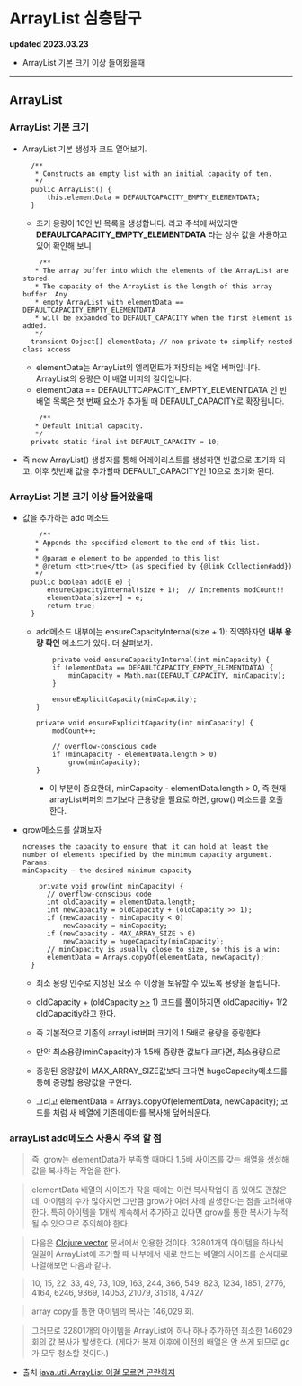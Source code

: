 # ArrayList 심층탐구

**updated 2023.03.23**

- ArrayList 기본 크기 이상 들어왔을때

<hr/>

## ArrayList

### ArrayList 기본 크기

- ArrayList 기본 생성자 코드 열어보기.

  ```
    /**
     * Constructs an empty list with an initial capacity of ten.
     */
    public ArrayList() {
        this.elementData = DEFAULTCAPACITY_EMPTY_ELEMENTDATA;
    }
  ```

  - 초기 용량이 10인 빈 목록을 생성합니다. 라고 주석에 써있지만 **DEFAULTCAPACITY_EMPTY_ELEMENTDATA** 라는 상수 값을 사용하고 있어 확인해 보니

  ```
      /**
     * The array buffer into which the elements of the ArrayList are stored.
     * The capacity of the ArrayList is the length of this array buffer. Any
     * empty ArrayList with elementData == DEFAULTCAPACITY_EMPTY_ELEMENTDATA
     * will be expanded to DEFAULT_CAPACITY when the first element is added.
     */
    transient Object[] elementData; // non-private to simplify nested class access

  ```

  - elementData는 ArrayList의 엘리먼트가 저장되는 배열 버퍼입니다. ArrayList의 용량은 이 배열 버퍼의 길이입니다.
  - elementData == DEFAULTTCAPACITY_EMPTY_ELEMENTDATA 인 빈 배열 목록은 첫 번째 요소가 추가될 때 DEFAULT_CAPACITY로 확장됩니다.

  ```
      /**
     * Default initial capacity.
     */
    private static final int DEFAULT_CAPACITY = 10;
  ```

- 즉 new ArrayList() 생성자를 통해 어레이리스트를 생성하면 빈값으로 초기화 되고, 이후 첫번째 값을 추가할때 DEFAULT_CAPACITY인 10으로 초기화 된다.

### ArrayList 기본 크기 이상 들어왔을때

- 값을 추가하는 add 메소드

  ```
      /**
     * Appends the specified element to the end of this list.
     *
     * @param e element to be appended to this list
     * @return <tt>true</tt> (as specified by {@link Collection#add})
     */
    public boolean add(E e) {
        ensureCapacityInternal(size + 1);  // Increments modCount!!
        elementData[size++] = e;
        return true;
    }
  ```

  - add메소드 내부에는 ensureCapacityInternal(size + 1); 직역하자면 **내부 용량 확인** 메소드가 있다. 더 살펴보자.

    ```
        private void ensureCapacityInternal(int minCapacity) {
        if (elementData == DEFAULTCAPACITY_EMPTY_ELEMENTDATA) {
            minCapacity = Math.max(DEFAULT_CAPACITY, minCapacity);
        }

        ensureExplicitCapacity(minCapacity);
    }

    private void ensureExplicitCapacity(int minCapacity) {
        modCount++;

        // overflow-conscious code
        if (minCapacity - elementData.length > 0)
            grow(minCapacity);
    }
    ```

    - 이 부분이 중요한데,
      minCapacity - elementData.length > 0, 즉 현재 arrayList버퍼의 크기보다 큰용량을 필요로 하면, grow() 메소드를 호출 한다.

- grow메소드를 살펴보자

  ```
  ncreases the capacity to ensure that it can hold at least the number of elements specified by the minimum capacity argument.
  Params:
  minCapacity – the desired minimum capacity

      private void grow(int minCapacity) {
        // overflow-conscious code
        int oldCapacity = elementData.length;
        int newCapacity = oldCapacity + (oldCapacity >> 1);
        if (newCapacity - minCapacity < 0)
            newCapacity = minCapacity;
        if (newCapacity - MAX_ARRAY_SIZE > 0)
            newCapacity = hugeCapacity(minCapacity);
        // minCapacity is usually close to size, so this is a win:
        elementData = Arrays.copyOf(elementData, newCapacity);
    }
  ```

  - 최소 용량 인수로 지정된 요소 수 이상을 보유할 수 있도록 용량을 늘립니다.
  - oldCapacity + (oldCapacity [>>](https://stackoverflow.com/questions/30004456/what-does-the-symbol-mean-in-java) 1) 코드를 풀이하지면 oldCapacitiy+ 1/2 oldCapacitiy라고 한다.

  - 즉 기본적으로 기존의 arrayList버퍼 크기의 1.5배로 용량을 증량한다.
  - 만약 최소용량(minCapacity)가 1.5배 증량한 값보다 크다면, 최소용량으로
  - 증량된 용량값이 MAX_ARRAY_SIZE값보다 크다면 hugeCapacity메소드를 통해 증량할 용량값을 구한다.

  - 그리고 elementData = Arrays.copyOf(elementData, newCapacity); 코드를 처럼 새 배열에 기존데이터를 복사해 덮어씌운다.

### arrayList add메도스 사용시 주의 할 점

> 즉, grow는 elementData가 부족할 때마다 1.5배 사이즈를 갖는 배열을 생성해 값을 복사하는 작업을 한다.

> elementData 배열의 사이즈가 작을 때에는 이런 복사작업이 좀 있어도 괜찮은데, 아이템의 수가 많아지면 그만큼 grow가 여러 차례 발생한다는 점을 고려해야 한다. 특히 아이템을 1개씩 계속해서 추가하고 있다면 grow를 통한 복사가 누적될 수 있으므로 주의해야 한다.

> 다음은 [Clojure vector](https://johngrib.github.io/wiki/clojure/study/vector/) 문서에서 인용한 것이다.
> 32801개의 아이템을 하나씩 일일이 ArrayList에 추가할 때 내부에서 새로 만드는 배열의 사이즈를 순서대로 나열해보면 다음과 같다.

> 10, 15, 22, 33, 49, 73, 109, 163, 244, 366, 549, 823, 1234, 1851, 2776, 4164, 6246, 9369, 14053, 21079, 31618, 47427

> array copy를 통한 아이템의 복사는 146,029 회.

> 그러므로 32801개의 아이템을 ArrayList에 하나 하나 추가하면 최소한 146029회의 값 복사가 발생한다. (게다가 복제 이후에 이전의 배열은 안 쓰게 되므로 gc가 모두 청소할 것이다.)

- 출처 [java.util.ArrayList 이걸 모르면 곤란하지](https://johngrib.github.io/wiki/java/arraylist/)
